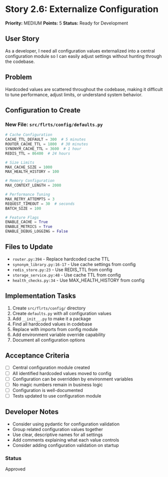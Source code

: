 # Story 2.6: Externalize Configuration

**Priority:** MEDIUM
**Points:** 5
**Status:** Ready for Development

## User Story
As a developer, I need all configuration values externalized into a central configuration module so I can easily adjust settings without hunting through the codebase.

## Problem
Hardcoded values are scattered throughout the codebase, making it difficult to tune performance, adjust limits, or understand system behavior.

## Configuration to Create

### New File: `src/flrts/config/defaults.py`
```python
# Cache Configuration
CACHE_TTL_DEFAULT = 300  # 5 minutes
ROUTER_CACHE_TTL = 1800  # 30 minutes
SYNONYM_CACHE_TTL = 3600  # 1 hour
REDIS_TTL = 86400  # 24 hours

# Size Limits
MAX_CACHE_SIZE = 1000
MAX_HEALTH_HISTORY = 100

# Memory Configuration
MAX_CONTEXT_LENGTH = 2000

# Performance Tuning
MAX_RETRY_ATTEMPTS = 3
REQUEST_TIMEOUT = 30  # seconds
BATCH_SIZE = 100

# Feature Flags
ENABLE_CACHE = True
ENABLE_METRICS = True
ENABLE_DEBUG_LOGGING = False
```

## Files to Update
- `router.py:394` - Replace hardcoded cache TTL
- `synonym_library.py:16-17` - Use cache settings from config
- `redis_store.py:23` - Use REDIS_TTL from config
- `storage_service.py:48` - Use cache TTL from config
- `health_checks.py:34` - Use MAX_HEALTH_HISTORY from config

## Implementation Tasks
1. Create `src/flrts/config/` directory
2. Create `defaults.py` with all configuration values
3. Add `__init__.py` to make it a package
4. Find all hardcoded values in codebase
5. Replace with imports from config module
6. Add environment variable override capability
7. Document all configuration options

## Acceptance Criteria
- [ ] Central configuration module created
- [ ] All identified hardcoded values moved to config
- [ ] Configuration can be overridden by environment variables
- [ ] No magic numbers remain in business logic
- [ ] Configuration is well-documented
- [ ] Tests updated to use configuration module

## Developer Notes
- Consider using pydantic for configuration validation
- Group related configuration values together
- Use clear, descriptive names for all settings
- Add comments explaining what each value controls
- Consider adding configuration validation on startup

### Status
Approved
